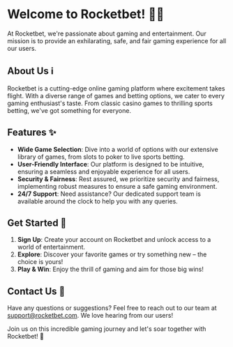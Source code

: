 # Welcome to Rocketbet! 🚀🎲

At Rocketbet, we're passionate about gaming and entertainment. Our mission is to provide an exhilarating, safe, and fair gaming experience for all our users.

## About Us ℹ️

Rocketbet is a cutting-edge online gaming platform where excitement takes flight. With a diverse range of games and betting options, we cater to every gaming enthusiast's taste. From classic casino games to thrilling sports betting, we've got something for everyone.

## Features ✨

- **Wide Game Selection**: Dive into a world of options with our extensive library of games, from slots to poker to live sports betting.
- **User-Friendly Interface**: Our platform is designed to be intuitive, ensuring a seamless and enjoyable experience for all users.
- **Security & Fairness**: Rest assured, we prioritize security and fairness, implementing robust measures to ensure a safe gaming environment.
- **24/7 Support**: Need assistance? Our dedicated support team is available around the clock to help you with any queries.

## Get Started 🚀

1. **Sign Up**: Create your account on Rocketbet and unlock access to a world of entertainment.
2. **Explore**: Discover your favorite games or try something new – the choice is yours!
3. **Play & Win**: Enjoy the thrill of gaming and aim for those big wins!

## Contact Us 📧

Have any questions or suggestions? Feel free to reach out to our team at [support@rocketbet.com](mailto:support@rocketbet.com). We love hearing from our users!

Join us on this incredible gaming journey and let's soar together with Rocketbet! 🌟
